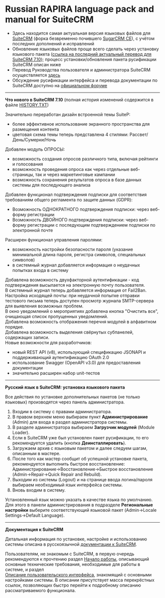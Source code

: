 Russian RAPIRA language pack and manual for SuiteCRM
=========================================

+ Здесь находится самая актуальная версия языковых файлов для [SuiteCRM][suitecrm] (форка безвременно почившего [SugarCRM CE][sugar]), с учётом последних дополнений и исправлений
+ Обновление языковых файлов проще всего сделать через установку языкового пакета ([ссылка на последний актуальный перевод для SuiteCRM 7.10][langpack]); процесс установки/обновления пакета русификации SuiteCRM описан ниже
+ Перевод Руководства пользователя и администратора SuiteCRM осуществляется [здесь][man-adoc]
+ Обсуждение русификации интерфейса и перевода документации по SuiteCRM доступно на [официальном форуме][forum]

------------------------------------------------

<b>Что нового в SuiteCRM 7.10</b>    (полная история изменений содержится в файле [HISTORY.TXT][history])

Значительно переработан дизайн встроенной темы SuiteP:
  -  более эффективное использование экранного пространства для размещения контента
  -  цветовая схема темы теперь представлена 4 стилями: Рассвет/День/Сумерки/Ночь
  
Добавлен модуль ОПРОСЫ:
  -  возможность создания опросов различного типа, включая рейтинги и голосования
  -  возможность проведения опроса как через отдельные веб-страницы, так и через маркетинговые кампании
  -  возможность сохранения результатов опроса в базе данных системы для последующего анализа 
  
Добавлен функционал подтверждения подписки для соответствия требованиям общего регламента по защите данных (GDPR):
  -  Возможность ОДНОКРАТНОГО подтверждения подписки: через веб-форму регистрации
  -  Возможность ДВОЙНОГО подтверждения подписки: через веб-форму регистрации с последующим подтверждением подписки по электронной почте
  
Расширен функционал управления паролями:
  -  возможность настройки безопасности пароля (указание минимальной длина пароля, регистра символов, специальных символов)
  -  в системный журнал добавляется информация о неудачных попытках входа в систему 
  
Добавлена возможность двухфакторной аутентификации - код подтверждения высылается на электронную почту пользователя.   
В системный журнал теперь добавляется информация от Fail2Ban.  
Настройка исходящей почты: при неудачной попытке отправки тестового письма теперь доступен просмотр журнала SMTP-сервера для выявления возможных проблем.  
В окно уведомлений о мероприятиях добавлена кнопка "Очистить все", очищающая список пропущенных уведомлений.  
Добавлена возможность отображения перечня модулей в алфавитном порядке.   
Добавлена возможность выделения свёрнутых субпанелей, содержащих записи.   
Новые возможности для разработчиков:
  -  новый REST API (v8), использующий спецификацию JSONAPI и поддерживающий аутентификацию OAuth 2.0
  -  использование Swagger (OpenAPI v3.0) для предоставления документации
  -  значительно расширен набор unit-тестов


------------------------------------------------

<b>Русский язык в SuiteCRM: установка языкового пакета</b>

Все действия по установке дополнительных пакетов (не только языковых) производятся через панель администратора.

1. Входим в систему с правами администратора.
2. В правом верхнем меню выбираем пункт <b>Администрирование</b> (Admin) для входа в раздел администратора системы.
3. В разделе администратора выбираем <b>Загрузчик модулей</b> (Module Loader).
4. Если в SuiteCRM уже был установлен пакет русификации, то его рекомендуется удалить (кнопка  <b>Деинсталлировать</b>).
5. Загружаем архив с языковым пакетом и далее следуем шагам, описанным в мастере.
6. После того как мастер сообщит об успешной установке пакета, рекомендуется выполнить быстрое восстановление: Администрирование->Восстановление->Быстрое восстановление (Admin->Repair->Quick Repair and Rebuild).
7. Выходим из системы (Logout) и на странице ввода логина/пароля выбираем необходимый язык интерфейса системы.
8. Вновь входим в систему.

Установленный язык можно указать в качестве языка по умолчанию. Для этого в панели администрирования в подразделе <b>Региональные настройки</b> выберите соответствующий языковой пакет (Admin->Locale Settings->Default Language).

------------------------------------------------

<b>Документация к SuiteCRM</b>

Детальная информация по установке, настройке и использованию системы описана в русскоязычной [документации к SuiteCRM][man-ru].

Пользователям, не знакомым с SuiteCRM, в первую очередь рекомендуются к прочтению раздел [Начало работы][getting-started], описывающий основные технические требования, необходимые для работы в системе, и раздел  
[Описание пользовательского интерфейса][ui], знакомящий с основными настройками системы. В описании присутствует масса перекрёстных ссылок, позволяющих быстро перейти к подробному описанию рассматриваемого функционала.

            
[langpack]: https://github.com/likhobory/SuiteCRM7RU/blob/ver.7.10/rapira-suite_pack_russian-7.10.zip?raw=true
[man-adoc]: https://github.com/likhobory/SuiteDocs/blob/master/README.ru.adoc
[man-ru]: https://docs.suitecrm.com/ru
[getting-started]: https://docs.suitecrm.com/ru/user/introduction/getting-started
[ui]: https://docs.suitecrm.com/ru/user/introduction/user-interface

[suitecrm]: https://github.com/salesagility/SuiteCRM
[forum]: https://suitecrm.com/suitecrm/forum/suitecrm-forum-russian-general-discussion
[sugar]: https://ru.wikipedia.org/wiki/SugarCRM
[history]: https://github.com/likhobory/SuiteCRM7RU/blob/master/HISTORY.TXT

